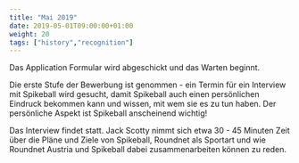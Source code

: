 ```yaml
---
title: "Mai 2019"
date: 2019-05-01T09:00:00+01:00
weight: 20
tags: ["history","recognition"]
---
```


Das Application Formular wird abgeschickt und das Warten beginnt.

Die erste Stufe der Bewerbung ist genommen - ein Termin für ein Interview mit Spikeball wird gesucht, damit Spikeball auch einen persönlichen Eindruck bekommen kann und wissen, mit wem sie es zu tun haben. Der persönliche Aspekt ist Spikeball anscheinend wichtig!

Das Interview findet statt. Jack Scotty nimmt sich etwa 30 - 45 Minuten Zeit über die Pläne und Ziele von Spikeball, Roundnet als Sportart und wie Roundnet Austria und Spikeball dabei zusammenarbeiten können zu reden.
